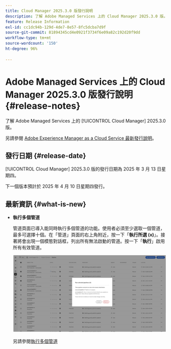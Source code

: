 ```yaml
---
title: Cloud Manager 2025.3.0 版發行說明
description: 了解 Adobe Managed Services 上的 Cloud Manager 2025.3.0 版。
feature: Release Information
exl-id: cc1dc94b-129d-4de7-8e57-8fc5dcba7d9f
source-git-commit: 81894345cd4e0921f3734f6e09a82c192d20f9dd
workflow-type: tm+mt
source-wordcount: '150'
ht-degree: 96%

---
```


# Adobe Managed Services 上的 Cloud Manager 2025.3.0 版發行說明 {#release-notes}

<!-- RELEASE WIKI  https://wiki.corp.adobe.com/display/DMSArchitecture/Cloud+Manager+2025.02.0+Release -->

了解 Adobe Managed Services 上的 [!UICONTROL Cloud Manager] 2025.3.0 版。

另請參閱 [Adobe Experience Manager as a Cloud Service 最新發行說明](https://experienceleague.adobe.com/zh-hant/docs/experience-manager-cloud-service/content/release-notes/home)。

## 發行日期 {#release-date}

[!UICONTROL Cloud Manager] 2025.3.0 版的發行日期為 2025 年 3 月 13 日星期四。

下一個版本預計於 2025 年 4 月 10 日星期四發行。

## 最新資訊 {#what-is-new}

* **執行多個管道**

  管道頁面已導入能同時執行多個管道的功能。使用者必須至少選取一個管道，最多可選擇十個。在「管道」頁面的右上角附近，按一下「**執行所選 (x)**」。接著將會出現一個模態對話框，列出所有無法啟動的管道。按一下「**執行**」啟用所有有效管道。

  ![執行所選管道對話框](/help/release-notes/assets/run-selected-pipelines.png)

  另請參閱[執行多個管道](/help/using/managing-pipelines.md#run-multiple-pipelines)



<!--

## Early adoption program {#early-adoption}

Be a part of Cloud Manager's early adoption program and have a chance to test upcoming features.

### Self-service Service Pack updates for AMS Cloud Manager customers 

As part of the early adopters program, Adobe Managed Services Cloud Manager customers can now perform self-service service pack updates through the **Cloud Manager** user interface. This feature is currently available *only for development environments* and includes limited error reporting for failures.  

Customers can check for service pack updates on the **Program Overview** page under the **Environments** section (**three-dot menu**).

![Check for updates menu option](/help/release-notes/assets/check-for-updates-1.png)

![Update Service Pack dialog box](/help/release-notes/assets/check-for-updates-2.png)

The installation and upgrade process can be tracked on the **Activity** page. 

Once the process is complete, customers must **approve the execution** for the service pack upgrade to finalize successfully.

![Approve service page update](/help/release-notes/assets/check-for-updates-3.png)

If you are interested in testing this new feature and sharing your feedback, contact your Adobe Customer Success Engineer.

See also [Service Pack Updates for Development Environments - Early Adopter](/help/using/service-packs-environments.md).



## Bug fixes {#bug-fixes}

* A

Known Issues {#known-issues}

* A -->
